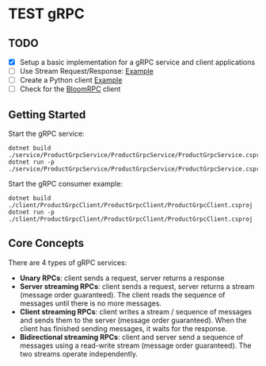 # TEST gRPC

## TODO

* [x] Setup a basic implementation for a gRPC service and client applications
* [ ] Use Stream Request/Response: [Example](https://github.com/grpc/grpc-dotnet/tree/master/examples/Mailer)
* [ ] Create a Python client [Example](https://github.com/grpc/grpc/tree/master/examples/python/helloworld)
* [ ] Check for the [BloomRPC](https://github.com/uw-labs/bloomrpc) client

## Getting Started

Start the gRPC service:
```
dotnet build ./service/ProductGrpcService/ProductGrpcService/ProductGrpcService.csproj
dotnet run -p ./service/ProductGrpcService/ProductGrpcService/ProductGrpcService.csproj
```

Start the gRPC consumer example:
```
dotnet build ./client/ProductGrpcClient/ProductGrpcClient/ProductGrpcClient.csproj
dotnet run -p ./client/ProductGrpcClient/ProductGrpcClient/ProductGrpcClient.csproj
```

## Core Concepts

There are 4 types of gRPC services:
- **Unary RPCs**: client sends a request, server returns a response
- **Server streaming RPCs**: client sends a request, server returns a stream (message order guaranteed). The client reads the sequence of messages until there is no more messages. 
- **Client streaming RPCs**: client writes a stream / sequence of messages and sends them to the server (message order guaranteed). When the client has finished sending messages, it waits for the response.
- **Bidirectional streaming RPCs**: client and server send a sequence of messages using a read-write stream (message order guaranteed). The two streams operate independently. 
